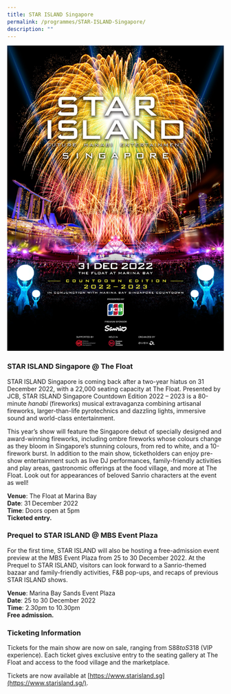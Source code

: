```yaml
---
title: STAR ISLAND Singapore
permalink: /programmes/STAR-ISLAND-Singapore/
description: ""
---
```

![Star Island](/images/KV_0918.jpeg)

  

### STAR ISLAND Singapore @ The Float

STAR ISLAND Singapore is coming back after a two-year hiatus on 31 December 2022, with a 22,000 seating capacity at The Float. Presented by JCB, STAR ISLAND Singapore Countdown Edition 2022 – 2023 is a 80-minute _hanabi_ (fireworks) musical extravaganza combining artisanal fireworks, larger-than-life pyrotechnics and dazzling lights, immersive sound and world-class entertainment.

This year’s show will feature the Singapore debut of specially designed and award-winning fireworks, including ombre fireworks whose colours change as they bloom in Singapore’s stunning colours, from red to white, and a 10-firework burst. In addition to the main show, ticketholders can enjoy pre-show entertainment such as live DJ performances, family-friendly activities and play areas, gastronomic offerings at the food village, and more at The Float. Look out for appearances of beloved Sanrio characters at the event as well!

**Venue**: The Float at Marina Bay <br>
**Date**: 31 December 2022 <br>
**Time**: Doors open at 5pm <br>
**Ticketed entry.**

### Prequel to STAR ISLAND @ MBS Event Plaza

For the first time, STAR ISLAND will also be hosting a free-admission event preview at the MBS Event Plaza from 25 to 30 December 2022. At the Prequel to STAR ISLAND, visitors can look forward to a Sanrio-themed bazaar and family-friendly activities, F&B pop-ups, and recaps of previous STAR ISLAND shows.

**Venue**: Marina Bay Sands Event Plaza <br>
**Date**: 25 to 30 December 2022 <br>
**Time**: 2.30pm to 10.30pm <br>
**Free admission.**

### Ticketing Information

Tickets for the main show are now on sale, ranging from S$88 to S$318 (VIP experience). Each ticket gives exclusive entry to the seating gallery at The Float and access to the food village and the marketplace.

Tickets are now available at [https://www.starisland.sg](https://www.starisland.sg/).
